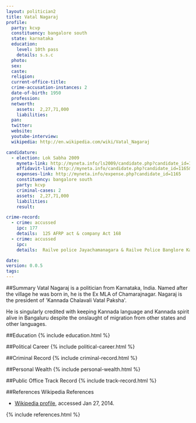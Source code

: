 ```yaml
---
layout: politician2
title: Vatal Nagaraj
profile: 
  party: kcvp
  constituency: bangalore south
  state: karnataka
  education: 
    level: 10th pass
    details: s.s.c
  photo: 
  sex: 
  caste: 
  religion: 
  current-office-title: 
  crime-accusation-instances: 2
  date-of-birth: 1950
  profession: 
  networth: 
    assets:  2,27,71,000
    liabilities: 
  pan: 
  twitter: 
  website: 
  youtube-interview: 
  wikipedia: http://en.wikipedia.com/wiki/Vatal_Nagaraj

candidature: 
  - election: Lok Sabha 2009
    myneta-link: http://myneta.info/ls2009/candidate.php?candidate_id=1165
    affidavit-link: http://myneta.info/candidate.php?candidate_id=1165&scan=original
    expenses-link: http://myneta.info/expense.php?candidate_id=1165
    constituency: bangalore south 
    party: kcvp
    criminal-cases: 2
    assets:  2,27,71,000
    liabilities: 
    result:  

crime-record: 
  - crime: accussed
    ipc: 177
    details:  125 AFRP act & company Act 168  
  - crime: accussed
    ipc: 
    details:  Railve police Jayachamanagara & Railve Police Banglore Karnataka State Railve adhiniyama  

date: 
version: 0.0.5
tags: 
---
```

##Summary
Vatal Nagaraj is a politician from Karnataka, India. Named after the village he was born in, he is the Ex MLA of Chamarajnagar. Nagaraj is the president of 'Kannada Chalavali Vatal Paksha'.

He is singularly credited with keeping Kannada language and Kannada spirit alive in Bangaluru despite the onslaught of migration from other states and other languages.


##Education
{% include education.html %}


##Political Career
{% include political-career.html %}


##Criminal Record
{% include criminal-record.html %}


##Personal Wealth
{% include personal-wealth.html %}


##Public Office Track Record
{% include track-record.html %}


##References
Wikipedia References
- [Wikipedia profile]({{page.profile.wikipedia}}), accessed Jan 27, 2014.



{% include references.html %}